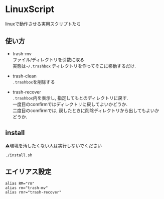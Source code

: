 # LinuxScript
linuxで動作させる実用スクリプトたち

## 使い方　　

- trash-mv  
ファイル/ディレクトリを引数に取る  
実態は`~/.trashbox` ディレクトリを作ってそこに移動するだけ.  

- trash-clean  
`.trashbox`を削除する

- trash-recover  
`.trashbox`内を表示し, 指定してもとのディレクトリに戻す.  
一度目のcomfirmではディレクトリに戻してよいかどうか.  
二度目のcomfirmでは, 戻したときに削除ディレクトリから出してもよいかどうか.  

## install
⚠環境を汚したくない人は実行しないでください
```
./install.sh
```

## エイリアス設定

```
alias RM="rm"
alias rm="trash-mv"
alias rmr="trash-recover"
```
